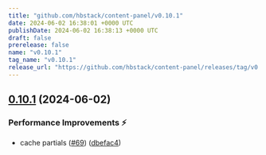 ```yaml
---
title: "github.com/hbstack/content-panel/v0.10.1"
date: 2024-06-02 16:38:01 +0000 UTC
publishDate: 2024-06-02 16:38:13 +0000 UTC
draft: false
prerelease: false
name: "v0.10.1"
tag_name: "v0.10.1"
release_url: "https://github.com/hbstack/content-panel/releases/tag/v0.10.1"
---
```


## [0.10.1](https://github.com/hbstack/content-panel/compare/v0.10.0...v0.10.1) (2024-06-02)


### Performance Improvements ⚡️

* cache partials ([#69](https://github.com/hbstack/content-panel/issues/69)) ([dbefac4](https://github.com/hbstack/content-panel/commit/dbefac461617a0f81848fef56d35a93bf5b5cd70))
